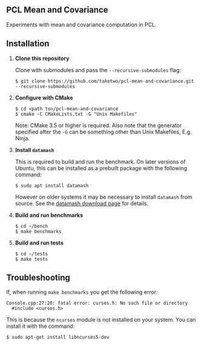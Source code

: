 ## PCL Mean and Covariance

Experiments with mean and covariance computation in PCL.

## Installation

1. **Clone this repository** 

   Clone with submodules and pass the `--recursive-submodules` flag:

       $ git clone https://github.com/taketwo/pcl-mean-and-covariance.git --recursive-submodules

2. **Configure with CMake**
    
       $ cd <path to>/pcl-mean-and-covariance
       $ cmake -C CMakeLists.txt -G "Unix Makefiles"

   Note: CMake 3.5 or higher is required. Also note that the generator specified after the `-G` can be something other than Unix Makefiles, E.g. Ninja. 

3. **Install `datamash`** 

   This is required to build and run the benchmark. On later versions of Ubuntu, this can be installed as a prebuilt package with the following command:

       $ sudo apt install datamash

   However on older systems it may be necessary to install `datamash` from source. See the [datamash download page](https://www.gnu.org/software/datamash/download/) for details.

4. **Build and run benchmarks** 

       $ cd ~/bench
       $ make benchmarks

5. **Build and run tests** 

       $ cd ~/tests
       $ make tests

## Troubleshooting

If, when running `make benchmarks` you get the following error:

    Console.cpp:27:20: fatal error: curses.h: No such file or directory
      #include <curses.h>

This is because the `ncurses` module is not installed on your system. You can install it with the command: 
    
    $ sudo apt-get install libncurses5-dev
